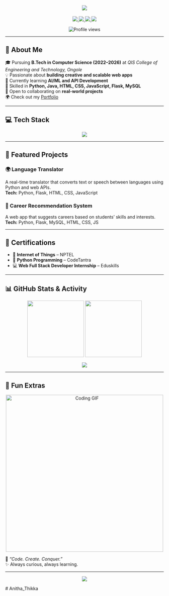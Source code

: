 <!-- Animated Header -->
<h1 align="center">
  <img src="https://readme-typing-svg.herokuapp.com?font=Poppins&weight=600&size=30&pause=1000&color=00C853&center=true&vCenter=true&width=550&lines=Hi+👋,+I'm+Anitha+Thikka;Full+Stack+Developer+💻;Tech+Explorer+🚀;Always+Learning+New+Things!">
</h1>

<!-- Social Buttons -->
<p align="center">
  <a href="https://www.linkedin.com/in/anitha-thikka-705176291">
    <img src="https://img.shields.io/badge/-LinkedIn-0A66C2?style=for-the-badge&logo=linkedin&logoColor=white" />
  </a>
  <a href="mailto:anithaanithathikka@gmail.com">
    <img src="https://img.shields.io/badge/-Gmail-EA4335?style=for-the-badge&logo=gmail&logoColor=white" />
  </a>
  <a href="https://github.com/anitha-2103">
    <img src="https://img.shields.io/badge/-GitHub-181717?style=for-the-badge&logo=github&logoColor=white" />
  </a>
  <a href="https://anitha-portfolio.vercel.app">
    <img src="https://img.shields.io/badge/-Portfolio-00C853?style=for-the-badge&logo=vercel&logoColor=white" />
  </a>
</p>

<p align="center">
  <img src="https://komarev.com/ghpvc/?username=anitha-2103&label=Profile%20views&color=00C853&style=flat-square" alt="Profile views" />
</p>

---

## 🚀 About Me

🎓 Pursuing **B.Tech in Computer Science (2022–2026)** at *QIS College of Engineering and Technology, Ongole*  
💡 Passionate about **building creative and scalable web apps**  
🌱 Currently learning **AI/ML and API Development**  
🧠 Skilled in **Python, Java, HTML, CSS, JavaScript, Flask, MySQL**  
🤝 Open to collaborating on **real-world projects**  
🌍 Check out my [Portfolio](https://anitha-portfolio.vercel.app)

---

## 💻 Tech Stack

<p align="center">
  <img src="https://skillicons.dev/icons?i=python,java,html,css,js,flask,mysql,git,github,vscode&theme=dark" />
</p>

---

## 🧠 Featured Projects

### 🌍 Language Translator  
A real-time translator that converts text or speech between languages using Python and web APIs.  
**Tech:** Python, Flask, HTML, CSS, JavaScript  

### 🎯 Career Recommendation System  
A web app that suggests careers based on students’ skills and interests.  
**Tech:** Python, Flask, MySQL, HTML, CSS, JS  

---

## 🏅 Certifications

- 📘 **Internet of Things** – NPTEL  
- 🐍 **Python Programming** – CodeTantra  
- 💻 **Web Full Stack Developer Internship** – Eduskills  

---

## 📊 GitHub Stats & Activity

<p align="center">
  <img src="https://github-readme-stats.vercel.app/api?username=anitha-2103&show_icons=true&theme=tokyonight" height="180em"/>
  <img src="https://github-readme-streak-stats.herokuapp.com/?user=anitha-2103&theme=tokyonight" height="180em"/>
</p>

<p align="center">
  <img src="https://github-readme-activity-graph.vercel.app/graph?username=anitha-2103&bg_color=1a1b27&color=00C853&line=00C853&point=FFFFFF&area=true&hide_border=true" />
</p>

---

## 🌈 Fun Extras

<p align="center">
  <img src="https://media.giphy.com/media/L1R1tvI9svkIWwpVYr/giphy.gif" width="500" alt="Coding GIF" />
</p>

💬 *“Code. Create. Conquer.”*  
✨ Always curious, always learning.

---

<p align="center">
  <img src="https://readme-typing-svg.herokuapp.com?font=Roboto+Mono&weight=600&size=20&pause=1000&color=00C853&center=true&vCenter=true&width=450&lines=Thanks+for+visiting!;Let's+connect+and+create+something+awesome!">
</p>
# Anitha_Thikka
